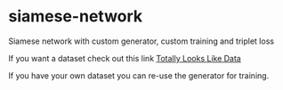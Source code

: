 # siamese-network
Siamese network with custom generator, custom training and triplet loss


 If you want a dataset check out this link [Totally Looks Like Data](https://drive.google.com/drive/folders/1qQJHA5m-vLMAkBfWEWgGW9n61gC_orHl)
 
 If you have your own dataset you can re-use the generator for training.
